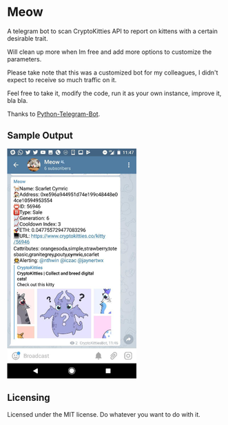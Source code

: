 # Meow

A telegram bot to scan CryptoKitties API to report on kittens with a certain desirable trait.

Will clean up more when Im free and add more options to customize the parameters.

Please take note that this was a customized bot for my colleagues, I didn't expect to receive so much traffic on it.

Feel free to take it, modify the code, run it as your own instance, improve it, bla bla.

Thanks to [Python-Telegram-Bot](https://github.com/python-telegram-bot/python-telegram-bot).

## Sample Output
<img src="/images/screenshot.jpg" width="300">


## Licensing

Licensed under the MIT license. Do whatever you want to do with it.
